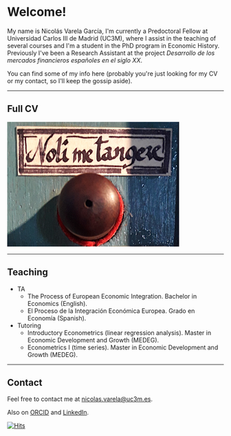 # Welcome!

My name is Nicolás Varela García, I'm currently a Predoctoral Fellow at Universidad Carlos III de Madrid (UC3M), where I assist in the teaching of several courses and I'm a student in the PhD program in Economic History. Previously I've been a Research Assistant at the project _Desarrollo de los mercados financieros españoles en el siglo XX_. 

You can find some of my info here (probably you're just looking for my CV or my contact, so I'll keep the gossip aside).

<hr />

## Full CV

<a href="pdfs/CV Nico - February 2022.pdf" class="image fit"><img src="assets/images/Nolimetangere.png" alt=""></a>

<hr />

## Teaching

- TA
  - The Process of European Economic Integration. Bachelor in Economics (English).
  - El Proceso de la Integración Económica Europea. Grado en Economía (Spanish).
- Tutoring
  - Introductory Econometrics (linear regression analysis). Master in Economic Development and Growth (MEDEG).
  - Econometrics I (time series). Master in Economic Development and Growth (MEDEG).

<hr />

## Contact

Feel free to contact me at [nicolas.varela@uc3m.es](mailto:nicolas.varela@uc3m.es).

Also on [ORCID](https://orcid.org/0000-0002-9135-5338) and [LinkedIn](https://es.linkedin.com/in/nicol%C3%A1s-varela-86bbb940).

<!-- ![Visitor Count](https://profile-counter.glitch.me/{nicolobo}/count.svg) -->

[![Hits](https://hits.seeyoufarm.com/api/count/incr/badge.svg?url=https%3A%2F%2Fnicolob.github.io&count_bg=%2379C83D&title_bg=%23555555&icon=&icon_color=%23E7E7E7&title=Hits&edge_flat=false)](https://hits.seeyoufarm.com)     

<!--
**Bold** and _Italic_ and `Code` text

[Link](url) and ![Image](src)

For more details see [Basic writing and formatting syntax](https://docs.github.com/en/github/writing-on-github/getting-started-with-writing-and-formatting-on-github/basic-writing-and-formatting-syntax).

-->

